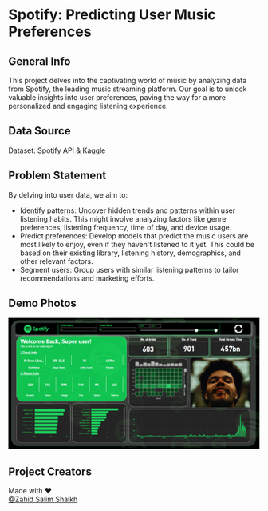 # Spotify: Predicting User Music Preferences

##  General Info
This project delves into the captivating world of music by analyzing data from Spotify, the leading music streaming platform. Our goal is to unlock valuable insights into user preferences, paving the way for a more personalized and engaging listening experience.

##  Data Source
Dataset: Spotify API & Kaggle

##  Problem Statement
By delving into user data, we aim to:
* Identify patterns: Uncover hidden trends and patterns within user listening habits. This might involve analyzing factors like genre preferences, listening frequency, time of day, and device usage.
* Predict preferences: Develop models that predict the music users are most likely to enjoy, even if they haven't listened to it yet. This could be based on their existing library, listening history, demographics, and other relevant factors.
* Segment users: Group users with similar listening patterns to tailor recommendations and marketing efforts.

##  Demo Photos
<img width="1010" alt="Rating" src="https://github.com/zahidshaikh10101/Spotify-Data-Analysis/blob/main/spotify.PNG">

##  Project Creators
Made with ❤️ <br>
[@Zahid Salim Shaikh](https://www.linkedin.com/in/zahid-shaikh-7z8s6s/)
